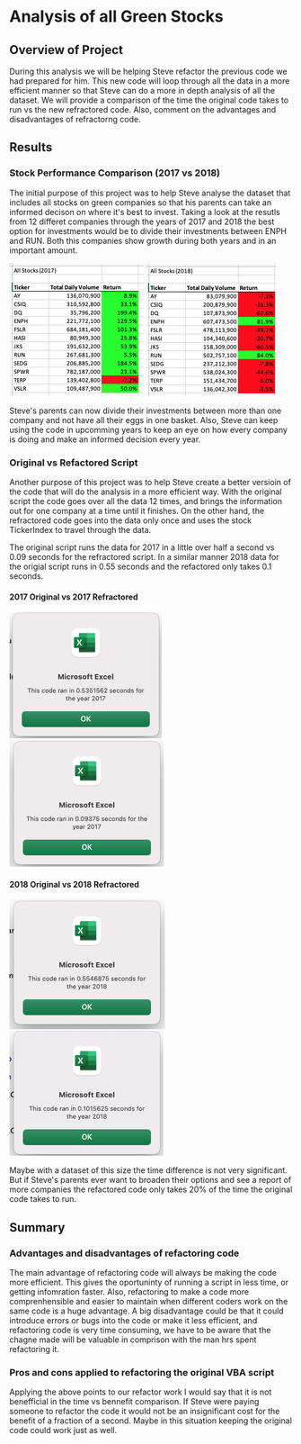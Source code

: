 # Analysis of all Green Stocks

## Overview of Project
During this analysis we will be helping Steve refactor the previous code we had prepared for him. This new code will loop through all the data in a more efficient manner so that Steve can do a more in depth analysis of all the dataset. We will provide a comparison of the time the original code takes to run vs the new refractored code. Also, comment on the advantages and disadvantages of refractorng code.

## Results

### Stock Performance Comparison (2017 vs 2018)

The initial purpose of this project was to help Steve analyse the dataset that includes all stocks on green companies so that his parents can take an informed decison on where it's best to invest. Taking a look at the resutls from 12 differet companies through the years of 2017 and 2018 the best option for investments would be to divide their investments between ENPH and RUN. Both this companies show growth during both years and in an important amount. 

 ![2017_Results](Resources/2017_results.png)    ![2018_Results](Resources/2018_results.png)     

Steve's parents can now divide their investments between more than one company and not have all their eggs in one basket. Also, Steve can keep using the code in upcomming years to keep an eye on how every company is doing and make an informed decision every year.

### Original vs Refactored Script

Another purpose of this project was to help Steve create a better versioin of the code that will do the analysis in a more efficient way. With the original script the code goes over all the data 12 times, and brings the information out for one company at a time until it finishes. On the other hand, the refractored code goes into the data only once and uses the stock TickerIndex to travel through the data.

The original script runs the data for 2017 in a little over half a second vs 0.09 seconds for the refractored script. In a similar manner 2018 data for the origial script runs in 0.55 seconds and the refactored only takes 0.1 seconds. 

#### 2017 Original vs 2017 Refractored
 ![2017_Original_Script_Results](Resources/All_stocks_2017.png)    ![2017_Refacotred_script_Results](Resources/VBA_Challenge_2017.png)              

#### 2018 Original vs 2018 Refractored
![2018_Original_Script_Results](Resources/All_stocks_2018.png)     ![2018_Refactored_Scrpt_Results](Resources/VBA_Challenge_2018.png)  

Maybe with a dataset of this size the time difference is not very significant. But if Steve's parents ever want to broaden their options and see a report of more companies the refactored code only takes 20% of the time the original code takes to run. 

## Summary

 ### Advantages and disadvantages of refactoring code

The main advantage of refactoring code will always be making the code more efficient. This gives the oportuninty of running a script in less time, or getting infomration faster. Also, refactoring to make a code more comprenhensible and easier to maintain when different coders work on the same code is a huge advantage. 
A big disadvantage could be that it could introduce errors or bugs into the code or make it less efficient, and refactoring code is very time consuming, we have to be aware that the chagne made will be valuable in comprison with the man hrs spent refactoring it.

### Pros and cons applied to refactoring the original VBA script

Applying the above points to our refactor work I would say that it is not benefficial in the time vs bennefit comparison. If Steve were paying someone to refactor the code it would not be an insignificant cost for the benefit of a fraction of a second. Maybe in this situation keeping the original code could work just as well.
